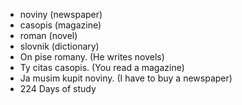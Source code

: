 * noviny (newspaper)
* casopis (magazine)
* roman (novel)
* slovnik (dictionary)
* On pise romany. (He writes novels)
* Ty citas casopis. (You read a magazine)
* Ja musim kupit noviny. (I have to buy a newspaper)
* 224 Days of study 
